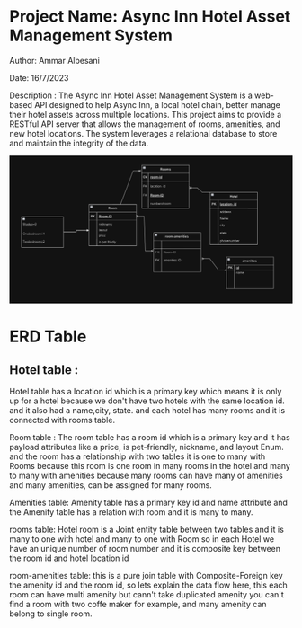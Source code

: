 # Project Name: Async Inn Hotel Asset Management System

Author: Ammar Albesani

Date: 16/7/2023

Description :
The Async Inn Hotel Asset Management System is a web-based API designed to help Async Inn, a local hotel chain, better manage their hotel assets across multiple locations. This project aims to provide a RESTful API server that allows the management of rooms, amenities, and new hotel locations. The system leverages a relational database to store and maintain the integrity of the data.

![](./Async-Inn.png)

# ERD Table

## Hotel table :
Hotel table has a location id which is a primary key which means it is only up for a hotel because we don't have two hotels with the same location id. and it also had a name,city, state. and each hotel has many rooms and it is connected with rooms table.

Room table :
The room table has a room id which is a primary key and it has payload attributes like a price, is pet-friendly, nickname, and layout Enum. and the room has a relationship with two tables it is one to many with Rooms because this room is one room in many rooms in the hotel and many to many with amenities because many rooms can have many of amenities and many amenities,  can be assigned for many rooms.

Amenities table:
Amenity table has a primary key  id and name attribute and the Amenity table has a relation with room and it is many to many.

 rooms table:
Hotel room is a Joint entity table between two tables and it is many to one with hotel and many to one with Room so in each Hotel we have an unique number of room number and it is composite key between the room id and hotel location id 

room-amenities table:
this is a pure join table with Composite-Foreign key the amenity id and the room id, so lets explain the data flow here, this each room can have multi amenity but cann't take duplicated amenity you can't find a room with two coffe maker for example, and many amenity can belong to single room.
